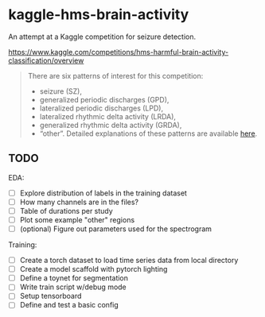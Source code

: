 # kaggle-hms-brain-activity

An attempt at a Kaggle competition for seizure detection.

https://www.kaggle.com/competitions/hms-harmful-brain-activity-classification/overview

> There are six patterns of interest for this competition:
> * seizure (SZ),
> * generalized periodic discharges (GPD),
> * lateralized periodic discharges (LPD),
> * lateralized rhythmic delta activity (LRDA),
> * generalized rhythmic delta activity (GRDA),
> * “other”.
> Detailed explanations of these patterns are available [here](https://www.acns.org/UserFiles/file/ACNSStandardizedCriticalCareEEGTerminology_rev2021.pdf).

## TODO

EDA:
* [ ] Explore distribution of labels in the training dataset
* [ ] How many channels are in the files?
* [ ] Table of durations per study
* [ ] Plot some example "other" regions
* [ ] (optional) Figure out parameters used for the spectrogram

Training:
* [ ] Create a torch dataset to load time series data from local directory
* [ ] Create a model scaffold with pytorch lighting
* [ ] Define a toynet for segmentation
* [ ] Write train script w/debug mode
* [ ] Setup tensorboard
* [ ] Define and test a basic config
